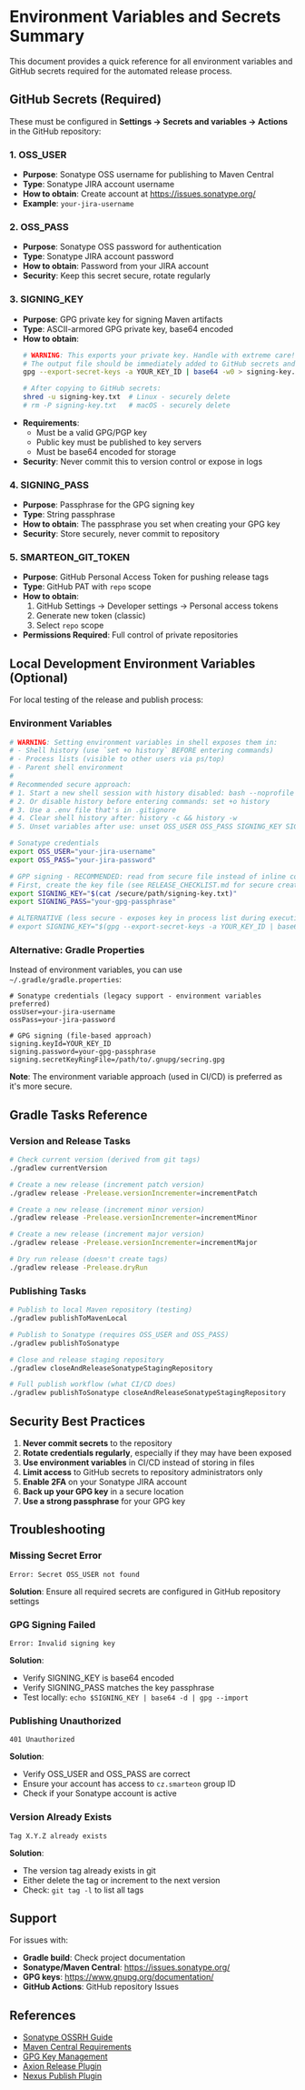# Environment Variables and Secrets Summary

This document provides a quick reference for all environment variables and GitHub secrets required for the automated release process.

## GitHub Secrets (Required)

These must be configured in **Settings → Secrets and variables → Actions** in the GitHub repository:

### 1. OSS_USER
- **Purpose**: Sonatype OSS username for publishing to Maven Central
- **Type**: Sonatype JIRA account username
- **How to obtain**: Create account at https://issues.sonatype.org/
- **Example**: `your-jira-username`

### 2. OSS_PASS
- **Purpose**: Sonatype OSS password for authentication
- **Type**: Sonatype JIRA account password
- **How to obtain**: Password from your JIRA account
- **Security**: Keep this secret secure, rotate regularly

### 3. SIGNING_KEY
- **Purpose**: GPG private key for signing Maven artifacts
- **Type**: ASCII-armored GPG private key, base64 encoded
- **How to obtain**: 
  ```bash
  # WARNING: This exports your private key. Handle with extreme care!
  # The output file should be immediately added to GitHub secrets and then securely deleted.
  gpg --export-secret-keys -a YOUR_KEY_ID | base64 -w0 > signing-key.txt
  
  # After copying to GitHub secrets:
  shred -u signing-key.txt  # Linux - securely delete
  # rm -P signing-key.txt   # macOS - securely delete
  ```
- **Requirements**: 
  - Must be a valid GPG/PGP key
  - Public key must be published to key servers
  - Must be base64 encoded for storage
- **Security**: Never commit this to version control or expose in logs

### 4. SIGNING_PASS
- **Purpose**: Passphrase for the GPG signing key
- **Type**: String passphrase
- **How to obtain**: The passphrase you set when creating your GPG key
- **Security**: Store securely, never commit to repository

### 5. SMARTEON_GIT_TOKEN
- **Purpose**: GitHub Personal Access Token for pushing release tags
- **Type**: GitHub PAT with `repo` scope
- **How to obtain**: 
  1. GitHub Settings → Developer settings → Personal access tokens
  2. Generate new token (classic)
  3. Select `repo` scope
- **Permissions Required**: Full control of private repositories

## Local Development Environment Variables (Optional)

For local testing of the release and publish process:

### Environment Variables

```bash
# WARNING: Setting environment variables in shell exposes them in:
# - Shell history (use `set +o history` BEFORE entering commands)
# - Process lists (visible to other users via ps/top)
# - Parent shell environment
#
# Recommended secure approach:
# 1. Start a new shell session with history disabled: bash --noprofile --norc -c "set +o history; bash"
# 2. Or disable history before entering commands: set +o history
# 3. Use a .env file that's in .gitignore
# 4. Clear shell history after: history -c && history -w
# 5. Unset variables after use: unset OSS_USER OSS_PASS SIGNING_KEY SIGNING_PASS

# Sonatype credentials
export OSS_USER="your-jira-username"
export OSS_PASS="your-jira-password"

# GPP signing - RECOMMENDED: read from secure file instead of inline command
# First, create the key file (see RELEASE_CHECKLIST.md for secure creation)
export SIGNING_KEY="$(cat /secure/path/signing-key.txt)"
export SIGNING_PASS="your-gpg-passphrase"

# ALTERNATIVE (less secure - exposes key in process list during execution):
# export SIGNING_KEY="$(gpg --export-secret-keys -a YOUR_KEY_ID | base64 -w0)"
```

### Alternative: Gradle Properties

Instead of environment variables, you can use `~/.gradle/gradle.properties`:

```properties
# Sonatype credentials (legacy support - environment variables preferred)
ossUser=your-jira-username
ossPass=your-jira-password

# GPG signing (file-based approach)
signing.keyId=YOUR_KEY_ID
signing.password=your-gpg-passphrase
signing.secretKeyRingFile=/path/to/.gnupg/secring.gpg
```

**Note**: The environment variable approach (used in CI/CD) is preferred as it's more secure.

## Gradle Tasks Reference

### Version and Release Tasks

```bash
# Check current version (derived from git tags)
./gradlew currentVersion

# Create a new release (increment patch version)
./gradlew release -Prelease.versionIncrementer=incrementPatch

# Create a new release (increment minor version)
./gradlew release -Prelease.versionIncrementer=incrementMinor

# Create a new release (increment major version)
./gradlew release -Prelease.versionIncrementer=incrementMajor

# Dry run release (doesn't create tags)
./gradlew release -Prelease.dryRun
```

### Publishing Tasks

```bash
# Publish to local Maven repository (testing)
./gradlew publishToMavenLocal

# Publish to Sonatype (requires OSS_USER and OSS_PASS)
./gradlew publishToSonatype

# Close and release staging repository
./gradlew closeAndReleaseSonatypeStagingRepository

# Full publish workflow (what CI/CD does)
./gradlew publishToSonatype closeAndReleaseSonatypeStagingRepository
```

## Security Best Practices

1. **Never commit secrets** to the repository
2. **Rotate credentials regularly**, especially if they may have been exposed
3. **Use environment variables** in CI/CD instead of storing in files
4. **Limit access** to GitHub secrets to repository administrators only
5. **Enable 2FA** on your Sonatype JIRA account
6. **Back up your GPG key** in a secure location
7. **Use a strong passphrase** for your GPG key

## Troubleshooting

### Missing Secret Error
```
Error: Secret OSS_USER not found
```
**Solution**: Ensure all required secrets are configured in GitHub repository settings

### GPG Signing Failed
```
Error: Invalid signing key
```
**Solution**: 
- Verify SIGNING_KEY is base64 encoded
- Verify SIGNING_PASS matches the key passphrase
- Test locally: `echo $SIGNING_KEY | base64 -d | gpg --import`

### Publishing Unauthorized
```
401 Unauthorized
```
**Solution**:
- Verify OSS_USER and OSS_PASS are correct
- Ensure your account has access to `cz.smarteon` group ID
- Check if your Sonatype account is active

### Version Already Exists
```
Tag X.Y.Z already exists
```
**Solution**:
- The version tag already exists in git
- Either delete the tag or increment to the next version
- Check: `git tag -l` to list all tags

## Support

For issues with:
- **Gradle build**: Check project documentation
- **Sonatype/Maven Central**: https://issues.sonatype.org/
- **GPG keys**: https://www.gnupg.org/documentation/
- **GitHub Actions**: GitHub repository Issues

## References

- [Sonatype OSSRH Guide](https://central.sonatype.org/publish/publish-guide/)
- [Maven Central Requirements](https://central.sonatype.org/publish/requirements/)
- [GPG Key Management](https://central.sonatype.org/publish/requirements/gpg/)
- [Axion Release Plugin](https://axion-release-plugin.readthedocs.io/)
- [Nexus Publish Plugin](https://github.com/gradle-nexus/publish-plugin)
